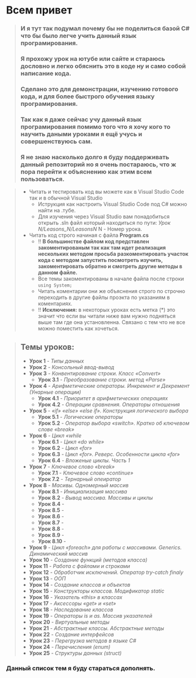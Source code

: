 ﻿# Всем привет 
> ### И я тут так подумал почему бы не поделиться базой С# что бы было легче учить данный язык програмирования.
> ### Я прохожу урок на ютубе или сайте и стараюсь дословно и легко обяснить это в коде ну и само собой написание кода.
> ### Сделано это для демонстрации, изучению готового кода, и для более быстрого обучения языку програмирования.
> ### Так как я даже сейчас учу данный язык програмирования помимо того что я хочу кого то научить даными уроками я ещё учусь и совершенствуюсь сам.
> ### Я не знаю насколько долго я буду поддерживать данный репозиторий но я очень постараюсь, что ж пора перейти к объяснению как этим всем пользоваться.


> - Читать и тестировать код вы можете как в Visual Studio Code так и в обычной Visual Studio
>	- Иструкция как настроить Visual Studio Code под C# можно найти на .тубе.
>	- Для изучения через Visual Studio вам понадобиться открыть .sln файл который находиться по пути: *Урок N/Leasons_N/LeasonsN* N - Номер урока.
> - Читать код строго начиная с файла **Program.cs** 
>	- !! **В большинстве файлом код представлен закоментированым так как там идет реализация нескольких методом просьба разкоментировать участок кода с методом запустить посмотреть изучить, закоментировать обратно и смотреть другие методы в данном файле.**
>	- Все темы закоментированы в начале файла после строки `using System;`
>	- Читать коментарии они же объяснения строго по строчно переходить в другие файлы проэкта по указаниям в коментариях.
>	- !! **__Исключения:__** в некоторых уроках есть метка (*) это значит что если вы читали ниже вам нужно подняться выше там где она установленна. Связано с тем что не все можно поместить как хочеться.
	

> ## Темы уроков:
> - **Урок 1** - *Типы данных*
> - **Урок 2** - *Консольный ввод-вывод*
> - **Урок 3** - *Конвентирование строки. Класс «Convert»*
>	- **Урок 3.1** - *Преобразование строки. метод «Parse»*
> - **Урок 4** - *Арифметические операторы. Инкремент и Декремент (Унарные операции)*
>	- **Урок 4.1** - *Приоритет в арифметических операциях*
>	- **Урок 4.2** - *Операции сравнения. Операторы отношения*
> - **Урок 5** - *«if» «else» «else if». Конструкция логического выбора*
>	- **Урок 5.1** - *Логические операторы*
>	- **Урок 5.2** - *Оператор выбора «switch». Кратко об ключевом слове «break»*
> - **Урок 6** - *Цикл «while*
>	- **Урок 6.1** - *Цикл «do while»*
>	- **Урок 6.2** - *Цикл «for»*
>	- **Урок 6.3** - *Цикл «for». Реверс. Особенности цикла «for»*
>	- **Урок 6.4** - *Вложеные циклы. Часть 1*
> - **Урок 7** - *Ключевое слово «break»*
>	- **Урок 7.1** - *Ключевое слово «continue»*
>	- **Урок 7.2** - *Тернарный опеиратор*
> - **Урок 8** - *Масивы. Одномерный массив*
>	- **Урок 8.1** - *Инициализация массива*
>	- **Урок 8.2** - *Вывод массива. Массивы и циклы*
>	- **Урок 8.4** - 
>	- **Урок 8.5** - 
>	- **Урок 8.6** - 
>	- **Урок 8.7** - 
>	- **Урок 8.8** - 
>	- **Урок 8.9** - 
>	- **Урок 8.10** - 
> - **Урок 9** - *Цикл «foreach» для работы с массивами. Generics. Динамический массив*
> - **Урок 10** - *Создание функций (методов класса)*
> - **Урок 11** - *Работа с файлами и строками*
> - **Урок 12** - *Обработчик исключений. Оператор try-catch finaly*
> - **Урок 13** - *ООП*
> - **Урок 14** - *Создание классов и объектов*
> - **Урок 15** - *Конструкторы классов. Модификатор static*
> - **Урок 16** - *Указатель «this» в классах*
> - **Урок 17** - *Аксессоры «get» и «set»*
> - **Урок 18** - *Наследование классов*
> - **Урок 19** - *Операторы is и as. Массив указателей*
> - **Урок 20** - *Виртуальные методы*
> - **Урок 21** - *Абстрактные классы. Абстрактные методы*
> - **Урок 22** - *Создание интерфейсов*
> - **Урок 23** - *Перегрузка методов в языке C#*
> - **Урок 24** - *Перечисления (enum)*
> - **Урок 25** - *Структуры данных (struct)*
 

### Данный список тем я буду стараться дополнять.
